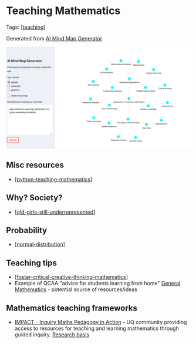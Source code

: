 # Teaching Mathematics

Tags: [[teaching]]

Generated from [AI Mind Map Generator](https://ferusandbeyond-mind-map-generation-main-7p68z9.streamlit.app/)

![](images/mindMapApproachsMath.png)

## Misc resources

- [[python-teaching-mathematics]]

## Why? Society?

- [[qld-girls-still-underrepresented]]


## Probability

- [[normal-distribution]]

## Teaching tips

- [[foster-critical-creative-thinking-mathematics]]
- Example of QCAA "advice for students learning from home" [General Mathematics](https://www.qcaa.qld.edu.au/downloads/senior-qce/mathematics/snr_general_maths_21_covid_factsheet.pdf) - potential source of resources/ideas


## Mathematics teaching frameworks

- [IMPACT - Inquiry Maths Pedagogy in Action](https://www.mathsinquiry.com/) - UQ community providing access to resources for teaching and learning mathematics through guided inquiry. [Research basis](https://education.uq.edu.au/project/mathematical-inquiry)


[//begin]: # "Autogenerated link references for markdown compatibility"
[teaching]: ../teaching "Teaching"
[python-teaching-mathematics]: python-teaching-mathematics "Python for teaching mathematics"
[qld-girls-still-underrepresented]: qld-girls-still-underrepresented "Queensland girls still underrepresented in specialist maths despite push to increase participation - ABC News"
[normal-distribution]: probability/normal-distribution "Normal (Gaussian) distribution"
[foster-critical-creative-thinking-mathematics]: foster-critical-creative-thinking-mathematics "Fostering critical and creative thinking - mathematics"
[//end]: # "Autogenerated link references"